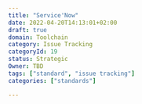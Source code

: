 ```yaml
---
title: "Service'Now"
date: 2022-04-20T14:13:01+02:00
draft: true
domain: Toolchain
category: Issue Tracking
categoryId: 19
status: Strategic
Owner: TBD
tags: ["standard", "issue tracking"]
categories: ["standards"]

---
```

